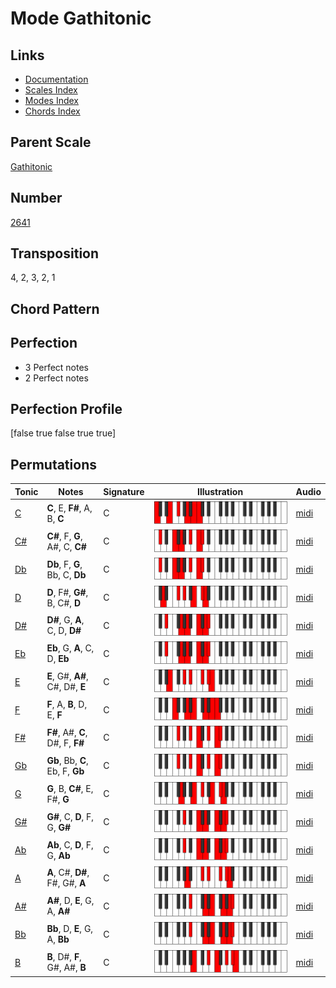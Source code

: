 # Mode Gathitonic

## Links

- [Documentation](README.md)
- [Scales Index](Scales.md)
- [Modes Index](Modes.md)
- [Chords Index](Chords.md)

## Parent Scale

[Gathitonic](ScaleGathitonic.md)

## Number

[2641](https://ianring.com/musictheory/scales/2641)

## Transposition

4, 2, 3, 2, 1

## Chord Pattern



## Perfection

- 3 Perfect notes
- 2 Perfect notes

## Perfection Profile

[false true false true true]

## Permutations

| Tonic | Notes | Signature | Illustration | Audio |
|-------|-------|-----------|--------------|-------|
| [C](ModeCNaturalGathitonic.md) | **C**, E, **F#**, A, B, **C** | C | ![CNaturalGathitonic](ModeCNaturalGathitonic.png) | [midi](https://github.com/edipermadi/music/blob/main/docs/ModeCNaturalGathitonic.mid?raw=true) |
| [C#](ModeCSharpGathitonic.md) | **C#**, F, **G**, A#, C, **C#** | C | ![CSharpGathitonic](ModeCSharpGathitonic.png) | [midi](https://github.com/edipermadi/music/blob/main/docs/ModeCSharpGathitonic.mid?raw=true) |
| [Db](ModeDFlatGathitonic.md) | **Db**, F, **G**, Bb, C, **Db** | C | ![DFlatGathitonic](ModeDFlatGathitonic.png) | [midi](https://github.com/edipermadi/music/blob/main/docs/ModeDFlatGathitonic.mid?raw=true) |
| [D](ModeDNaturalGathitonic.md) | **D**, F#, **G#**, B, C#, **D** | C | ![DNaturalGathitonic](ModeDNaturalGathitonic.png) | [midi](https://github.com/edipermadi/music/blob/main/docs/ModeDNaturalGathitonic.mid?raw=true) |
| [D#](ModeDSharpGathitonic.md) | **D#**, G, **A**, C, D, **D#** | C | ![DSharpGathitonic](ModeDSharpGathitonic.png) | [midi](https://github.com/edipermadi/music/blob/main/docs/ModeDSharpGathitonic.mid?raw=true) |
| [Eb](ModeEFlatGathitonic.md) | **Eb**, G, **A**, C, D, **Eb** | C | ![EFlatGathitonic](ModeEFlatGathitonic.png) | [midi](https://github.com/edipermadi/music/blob/main/docs/ModeEFlatGathitonic.mid?raw=true) |
| [E](ModeENaturalGathitonic.md) | **E**, G#, **A#**, C#, D#, **E** | C | ![ENaturalGathitonic](ModeENaturalGathitonic.png) | [midi](https://github.com/edipermadi/music/blob/main/docs/ModeENaturalGathitonic.mid?raw=true) |
| [F](ModeFNaturalGathitonic.md) | **F**, A, **B**, D, E, **F** | C | ![FNaturalGathitonic](ModeFNaturalGathitonic.png) | [midi](https://github.com/edipermadi/music/blob/main/docs/ModeFNaturalGathitonic.mid?raw=true) |
| [F#](ModeFSharpGathitonic.md) | **F#**, A#, **C**, D#, F, **F#** | C | ![FSharpGathitonic](ModeFSharpGathitonic.png) | [midi](https://github.com/edipermadi/music/blob/main/docs/ModeFSharpGathitonic.mid?raw=true) |
| [Gb](ModeGFlatGathitonic.md) | **Gb**, Bb, **C**, Eb, F, **Gb** | C | ![GFlatGathitonic](ModeGFlatGathitonic.png) | [midi](https://github.com/edipermadi/music/blob/main/docs/ModeGFlatGathitonic.mid?raw=true) |
| [G](ModeGNaturalGathitonic.md) | **G**, B, **C#**, E, F#, **G** | C | ![GNaturalGathitonic](ModeGNaturalGathitonic.png) | [midi](https://github.com/edipermadi/music/blob/main/docs/ModeGNaturalGathitonic.mid?raw=true) |
| [G#](ModeGSharpGathitonic.md) | **G#**, C, **D**, F, G, **G#** | C | ![GSharpGathitonic](ModeGSharpGathitonic.png) | [midi](https://github.com/edipermadi/music/blob/main/docs/ModeGSharpGathitonic.mid?raw=true) |
| [Ab](ModeAFlatGathitonic.md) | **Ab**, C, **D**, F, G, **Ab** | C | ![AFlatGathitonic](ModeAFlatGathitonic.png) | [midi](https://github.com/edipermadi/music/blob/main/docs/ModeAFlatGathitonic.mid?raw=true) |
| [A](ModeANaturalGathitonic.md) | **A**, C#, **D#**, F#, G#, **A** | C | ![ANaturalGathitonic](ModeANaturalGathitonic.png) | [midi](https://github.com/edipermadi/music/blob/main/docs/ModeANaturalGathitonic.mid?raw=true) |
| [A#](ModeASharpGathitonic.md) | **A#**, D, **E**, G, A, **A#** | C | ![ASharpGathitonic](ModeASharpGathitonic.png) | [midi](https://github.com/edipermadi/music/blob/main/docs/ModeASharpGathitonic.mid?raw=true) |
| [Bb](ModeBFlatGathitonic.md) | **Bb**, D, **E**, G, A, **Bb** | C | ![BFlatGathitonic](ModeBFlatGathitonic.png) | [midi](https://github.com/edipermadi/music/blob/main/docs/ModeBFlatGathitonic.mid?raw=true) |
| [B](ModeBNaturalGathitonic.md) | **B**, D#, **F**, G#, A#, **B** | C | ![BNaturalGathitonic](ModeBNaturalGathitonic.png) | [midi](https://github.com/edipermadi/music/blob/main/docs/ModeBNaturalGathitonic.mid?raw=true) |
